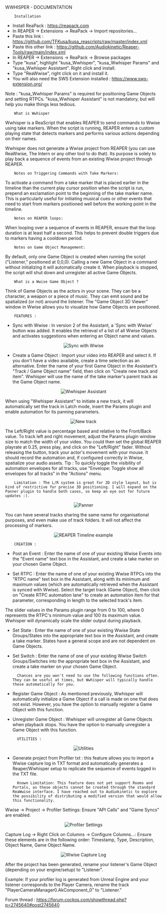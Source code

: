 WWHISPER - DOCUMENTATION


        Installation

- Install ReaPack : https://reapack.com
- In REAPER -> Extensions -> ReaPack -> Import repositories...
- Paste this link : https://github.com/TFKusa/kusa_reascripts/raw/master/index.xml
- Paste this other link : https://github.com/Audiokinetic/Reaper-Tools/raw/main/index.xml
- In REAPER -> Extensions -> ReaPack -> Browse packages
- Type "kusa", highlight "kusa_Wwhisper", "kusa_Wwhisper Params" and "kusa_Wwhisper Assistant". Right click and install.
- Type "ReaWwise", right click on it and install it.
- You will also need the SWS Extension installed : https://www.sws-extension.org/


Note : "kusa_Wwhisper Params" is required for positioning Game Objects and setting RTPCs. "kusa_Wwhisper Assistant" is not mandatory, but will help you make things less tedious.




        What is Wwhisper

Wwhisper is a ReaScript that enables REAPER to send commands to Wwise using take markers. When the script is running, REAPER enters a custom playing state that detects markers and performs various actions depending on their names.

Wwhisper does not generate a Wwise project from REAPER (you can use ReaWwise, The Intern or any other tool to do that). Its purpose is solely to play back a sequence of events from an existing Wwise project through REAPER.




        Notes on Triggering Commands with Take Markers:

To activate a command from a take marker that is placed earlier in the timeline than the current play cursor position when the script is run, prepend an exclamation point to the beginning of the take marker name. This is particularly useful for initiating musical cues or other events that need to start from markers positioned well before the working point in the timeline.





        Notes on REAPER loops:

When looping over a sequence of events in REAPER, ensure that the loop duration is at least half a second. This helps to prevent double triggers due to markers having a cooldown period.





        Notes on Game Object Management:

By default, only one Game Object is created when running the script ("Listener," positioned at 0,0,0). Calling a new Game Object in a command without initializing it will automatically create it. When playback is stopped, the script will shut down and unregister all active Game Objects.




        What is a Wwise Game Object ?

Think of Game Objects as the actors in your scene. They can be a character, a weapon or a piece of music. They can emit sound and be spatialized (or not) around the listener. The "Game Object 3D Viewer" window in Wwise allows you to visualize how Game Objects are positioned.




        FEATURES :

- Sync with Wwise : In version 2 of the Assistant, a 'Sync with Wwise' button was added. It enables the retrieval of a list of all Wwise Objects and activates suggestions when entering an Object name and values.


<p align="center">
  <img src="https://i.postimg.cc/9FRp3kxF/syncwwisesmol.png" alt="Sync with Wwise" title="Sync with Wwise"/>
</p>


- Create a Game Object : Import your video into REAPER and select it. If you don't have a video available, create a time selection as an alternative.
Enter the name of your first Game Object in the Assistant's "Track / Game Object name" field, then click on "Create new track and item". Wwhisper will use the name of the take marker's parent track as the Game Object name.


<p align="center">
  <img src="https://i.postimg.cc/FRbWQvft/Screenshot-2024-03-25-at-12-14-26.png" alt="Wwhisper Assistant" title="Wwhisper Assistant"/>
</p>

When using "Wwhisper Assistant" to initiate a new track, it will automatically set the track in Latch mode, insert the Params plugin and enable automation for its panning parameters.



<p align="center">
  <img src="https://i.postimg.cc/tJf79Ym7/params-800.png" alt="New track" title="New track"/>
</p>


The Left/Right value is percentage based and relative to the Front/Back value. To track left and right movement, adjust the Params plugin window size to match the width of your video. You could then set the global REAPER playrate at 0.25, press play, and click on the "Left/Right" fader. Without releasing the button, track your actor's movement with your mouse. It should record the automation and, if configured correctly in Wwise, spatialize your audio assets.
Tip : To quickly toggle the visibility of automation envelopes for all tracks, use "Envelope: Toggle show all envelopes for all tracks" in the "Actions" menu.

        Limitation : The L/R system is great for 2D style layout, but is kind of restrictive for precise 3D positioning. I will expand on the Panner plugin to handle both cases, so keep an eye out for future updates :).


<p align="center">
  <img src="https://i.postimg.cc/gJ3q1bMC/params2-600.png" alt="Panner" title="Panner"/>
</p>

You can have several tracks sharing the same name for organisational purposes, and even make use of track folders. It will not affect the processing of markers.


<p align="center">
  <img src="https://i.postimg.cc/fLXpL1pk/REAPER-Timeline.png" alt="REAPER Timeline example" title="REAPER Timeline example"/>
</p>



        CREATION :

- Post an Event : Enter the name of one of your existing Wwise Events into the "Event name" text box in the Assistant, and create a take marker on your chosen Game Object.

- Set RTPC : Enter the name of one of your existing Wwise RTPCs into the "RTPC name" text box in the Assistant, along with its minimum and maximum values (which are automatically retrieved when the Assistant is synced with Wwise).
Select the target track (Game Object), then click on "Create RTPC automation lane" to create an automation item for that parameter, corresponding in length to the selected track's item.

The slider values in the Params plugin range from 0 to 100, where 0 represents the RTPC's minimum value and 100 its maximum value. Wwhisper will dynamically scale the slider output during playback.

- Set State : Enter the name of one of your existing Wwise State Groups/States into the appropriate text box in the Assistant, and create a take marker. States have a general scope and are not dependent on Game Objects.

- Set Switch : Enter the name of one of your existing Wwise Switch Groups/Switches into the appropriate text box in the Assistant, and create a take marker on your chosen Game Object.


        Chances are you won't need to use the following functions often. They can be useful at times, but Wwhisper will typically handle these automatically for you.

- Register Game Object : As mentioned previously, Wwhisper will automatically initialize a Game Object if a call is made on one that does not exist. However, you have the option to manually register a Game Object with this function.

- Unregister Game Object : Wwhisper will unregister all Game Objects when playback stops. You have the option to manually unregister a Game Object with this function.




        UTILITIES :

<p align="center">
  <img src="https://i.postimg.cc/LXCXWBQP/utilities-copy.png" alt="Utilities" title="Utilities"/>
</p>

- Generate project from Profiler txt : this feature allows you to import a Wwise capture log in TXT format and automatically generates a Reaper/Wwhisper setup to replicate the sequence of events logged in the TXT file.

        Known Limitation: This feature does not yet support Rooms and Portals, as these objects cannot be created through the standard ReaWwise interface. I have reached out to Audiokinetic to explore the possibility of distributing a modified version that would allow this functionality.

Wwise -> Project -> Profiler Settings: Ensure "API Calls" and "Game Syncs" are enabled.

<p align="center">
  <img src="https://i.postimg.cc/4ySd2MRD/profiler-settings-copy.png" alt="Profiler Settings" title="Profiler Settings"/>
</p>

Capture Log -> Right Click on Columns -> Configure Columns...: Ensure these elements are in the following order: Timestamp, Type, Description, Object Name, Game Object Name.

<p align="center">
  <img src="https://i.postimg.cc/t4HyRykr/capture-log-settings-copy.png" alt="Wwise Capture Log" title="Wwise Capture Log"/>
</p>

After the project has been generated, rename your listener's Game Object (depending on your engine/setup) to "Listener".

Example: If your profiler log is generated from Unreal Engine and your listener corresponds to the Player Camera, rename the track "PlayerCameraManager0.AkComponent_0" to "Listener."



Forum thread : https://forum.cockos.com/showthread.php?p=2745640#post2745640